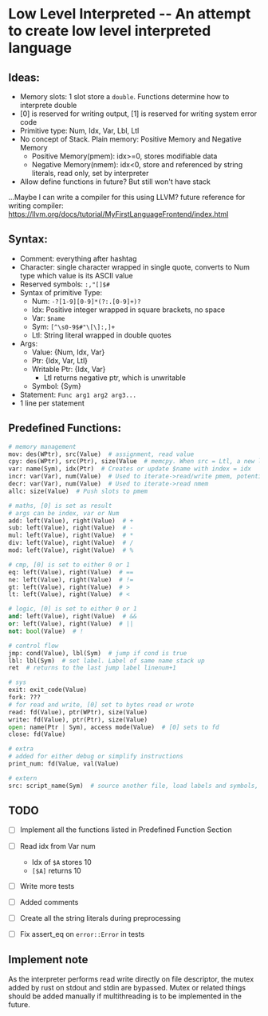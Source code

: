 # Low Level Interpreted -- An attempt to create low level interpreted language

## Ideas:

- Memory slots: 1 slot store a `double`. Functions determine how to interprete double
- [0] is reserved for writing output, [1] is reserved for writing system error code
- Primitive type: Num, Idx, Var, Lbl, Ltl
- No concept of Stack. Plain memory: Positive Memory and Negative Memory
    - Positive Memory(pmem): idx>=0, stores modifiable data
    - Negative Memory(nmem): idx<0, store and referenced by string literals, read only, set by interpreter
- Allow define functions in future? But still won't have stack

...Maybe I can write a compiler for this using LLVM?
future reference for writing compiler: https://llvm.org/docs/tutorial/MyFirstLanguageFrontend/index.html

## Syntax:

- Comment: everything after hashtag
- Character: single character wrapped in single quote, converts to Num type which value is its ASCII value
- Reserved symbols: `:,"[]$#`
- Syntax of primitive Type:
    - Num: `-?[1-9][0-9]*(?:.[0-9]+)?`
    - Idx: Positive integer wrapped in square brackets, no space
    - Var: `$name`
    - Sym: `[^\s0-9$#"\[\]:,]+`
    - Ltl: String literal wrapped in double quotes
- Args:
    - Value: {Num, Idx, Var}
    - Ptr: {Idx, Var, Ltl}
    - Writable Ptr: {Idx, Var}
        - Ltl returns negative ptr, which is unwritable
    - Symbol: {Sym}
- Statement: `Func arg1 arg2 arg3...`
- 1 line per statement
 
## Predefined Functions:

```Python
# memory management
mov: des(WPtr), src(Value)  # assignment, read value
cpy: des(WPtr), src(Ptr), size(Value  # memcpy. When src = Ltl, a new ltl is created and its idx is used as src idx
var: name(Sym), idx(Ptr)  # Creates or update $name with index = idx
incr: var(Var), num(Value)  # Used to iterate->read/write pmem, potentially can be used to do stack operations
decr: var(Var), num(Value)  # Used to iterate->read nmem
allc: size(Value)  # Push slots to pmem

# maths, [0] is set as result
# args can be index, var or Num
add: left(Value), right(Value)  # +
sub: left(Value), right(Value)  # -
mul: left(Value), right(Value)  # *
div: left(Value), right(Value)  # /
mod: left(Value), right(Value)  # %

# cmp, [0] is set to either 0 or 1
eq: left(Value), right(Value)  # ==
ne: left(Value), right(Value)  # !=
gt: left(Value), right(Value)  # >
lt: left(Value), right(Value)  # <

# logic, [0] is set to either 0 or 1
and: left(Value), right(Value)  # &&
or: left(Value), right(Value)  # ||
not: bool(Value)  # !

# control flow
jmp: cond(Value), lbl(Sym)  # jump if cond is true
lbl: lbl(Sym)  # set label. Label of same name stack up
ret  # returns to the last jump label linenum+1

# sys
exit: exit_code(Value)
fork: ???
# for read and write, [0] set to bytes read or wrote
read: fd(Value), ptr(WPtr), size(Value)
write: fd(Value), ptr(Ptr), size(Value)
open: name(Ptr | Sym), access mode(Value)  # [0] sets to fd
close: fd(Value)

# extra
# added for either debug or simplify instructions
print_num: fd(Value, val(Value)

# extern
src: script_name(Sym)  # source another file, load labels and symbols, don't execute
```

## TODO
- [ ] Implement all the functions listed in Predefined Function Section

- [ ] Read idx from Var num
    - Idx of `$A` stores 10
    - `[$A]` returns 10

- [ ] Write more tests

- [ ] Added comments

- [ ] Create all the string literals during preprocessing

- [ ] Fix assert\_eq on `error::Error` in tests

## Implement note

As the interpreter performs read write directly on file descriptor, the mutex added by rust on stdout and stdin are bypassed. Mutex or related things should be added manually if multithreading is to be implemented in the future.
